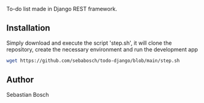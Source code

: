 To-do list made in Django REST framework.

## Installation

Simply download and execute the script 'step.sh', it will clone the repository, create the necessary environment and run the development app

```bash
wget https://github.com/sebabosch/todo-django/blob/main/step.sh
```

## Author

Sebastian Bosch



